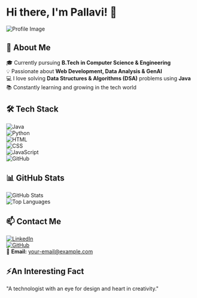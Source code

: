 # Hi there, I'm Pallavi! 👋  

![Profile Image](https://github.com/PallaviSatya/PallaviSatya/blob/main/github-profile.jpg?raw=true)

## 🌟 About Me 
🎓 Currently pursuing **B.Tech in Computer Science & Engineering**  
💡 Passionate about **Web Development, Data Analysis & GenAI**  
💻 I love solving **Data Structures & Algorithms (DSA)** problems using **Java**  
📚 Constantly learning and growing in the tech world  

## 🛠️ Tech Stack  
![Java](https://img.shields.io/badge/Java-ED8B00?style=for-the-badge&logo=java&logoColor=white)  
![Python](https://img.shields.io/badge/Python-3776AB?style=for-the-badge&logo=python&logoColor=white)  
![HTML](https://img.shields.io/badge/HTML5-E34F26?style=for-the-badge&logo=html5&logoColor=white)  
![CSS](https://img.shields.io/badge/CSS3-1572B6?style=for-the-badge&logo=css3&logoColor=white)  
![JavaScript](https://img.shields.io/badge/JavaScript-F7DF1E?style=for-the-badge&logo=javascript&logoColor=black)  
![GitHub](https://img.shields.io/badge/GitHub-100000?style=for-the-badge&logo=github&logoColor=white)  

## 📊 GitHub Stats  
![GitHub Stats](https://github-readme-stats.vercel.app/api?username=Pallavi123&show_icons=true&theme=radical)  
![Top Languages](https://github-readme-stats.vercel.app/api/top-langs/?username=Pallavi123&layout=compact&theme=radical)  

## 📫 Contact Me  
[![LinkedIn](https://img.shields.io/badge/-LinkedIn-blue)](https://linkedin.com/in/yourprofile)  
[![GitHub](https://img.shields.io/badge/-GitHub-black)](https://github.com/Pallavi123)  
📩 **Email:** [your-email@example.com](mailto:your-email@example.com)  

## ⚡An Interesting Fact  
 "A technologist with an eye for design and heart in creativity."  

